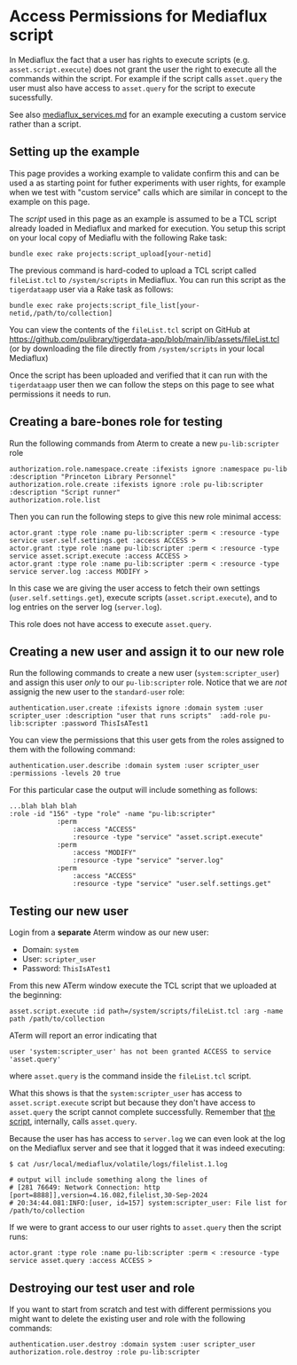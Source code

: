 # Access Permissions for Mediaflux script

In Mediaflux the fact that a user has rights to execute scripts (e.g. `asset.script.execute`) does not grant the user the right to execute all the commands within the script. For example if the script calls `asset.query` the user must also have access to `asset.query` for the script to execute sucessfully.

See also [mediaflux_services.md](https://github.com/pulibrary/tigerdata-app/blob/main/docs/mediaflux_services.md) for an example executing a custom service rather than a script.

## Setting up the example
This page provides a working example to validate confirm this and can be used a as starting point for futher experiments with user rights, for example when we test with "custom service" calls which are similar in concept to the example on this page.

The *script* used in this page as an example is assumed to be a TCL script already loaded in Mediaflux and marked for execution. You setup this script on your local copy of Mediaflu with the following Rake task:

```
bundle exec rake projects:script_upload[your-netid]
```

The previous command is hard-coded to upload a TCL script called `fileList.tcl` to `/system/scripts` in Mediaflux. You can run this script as the `tigerdataapp` user via a Rake task as follows:

```
bundle exec rake projects:script_file_list[your-netid,/path/to/collection]
```

You can view the contents of the `fileList.tcl` script on GitHub at https://github.com/pulibrary/tigerdata-app/blob/main/lib/assets/fileList.tcl (or by downloading the file directly from `/system/scripts` in your local Mediaflux)

Once the script has been uploaded and verified that it can run with the `tigerdataapp` user then we can follow the steps on this page to see what permissions it needs to run.


## Creating a bare-bones role for testing

Run the following commands from Aterm to create a new `pu-lib:scripter` role

```
authorization.role.namespace.create :ifexists ignore :namespace pu-lib :description "Princeton Library Personnel"
authorization.role.create :ifexists ignore :role pu-lib:scripter :description "Script runner"
authorization.role.list
```

Then you can run the following steps to give this new role minimal access:

```
actor.grant :type role :name pu-lib:scripter :perm < :resource -type service user.self.settings.get :access ACCESS >
actor.grant :type role :name pu-lib:scripter :perm < :resource -type service asset.script.execute :access ACCESS >
actor.grant :type role :name pu-lib:scripter :perm < :resource -type service server.log :access MODIFY >
```

In this case we are giving the user access to fetch their own settings (`user.self.settings.get`), execute scripts (`asset.script.execute`), and to log entries on the server log (`server.log`).

This role does not have access to execute `asset.query`.


## Creating a new user and assign it to our new role

Run the following commands to create a new user (`system:scripter_user`) and assign this user *only* to our `pu-lib:scripter` role. Notice that we are *not* assignig the new user to the `standard-user` role:

```
authentication.user.create :ifexists ignore :domain system :user scripter_user :description "user that runs scripts"  :add-role pu-lib:scripter :password ThisIsATest1
```

You can view the permissions that this user gets from the roles assigned to them with the following command:

```
authentication.user.describe :domain system :user scripter_user :permissions -levels 20 true
```

For this particular case the output will include something as follows:

```
...blah blah blah
:role -id "156" -type "role" -name "pu-lib:scripter"
            :perm
                :access "ACCESS"
                :resource -type "service" "asset.script.execute"
            :perm
                :access "MODIFY"
                :resource -type "service" "server.log"
            :perm
                :access "ACCESS"
                :resource -type "service" "user.self.settings.get"
```

## Testing our new user
Login from a **separate** Aterm window as our new user:
* Domain: `system`
* User: `scripter_user`
* Password: `ThisIsATest1`

From this new ATerm window execute the TCL script that we uploaded at the beginning:


```
asset.script.execute :id path=/system/scripts/fileList.tcl :arg -name path /path/to/collection
```

ATerm will report an error indicating that

```
user 'system:scripter_user' has not been granted ACCESS to service 'asset.query'
```

where `asset.query` is the command inside the `fileList.tcl` script.


What this shows is that the `system:scripter_user` has access to `asset.script.execute` script but because they don't have access to `asset.query` the script cannot complete successfully. Remember that [the script](https://github.com/pulibrary/tigerdata-app/blob/main/lib/assets/fileList.tcl), internally, calls `asset.query`.

Because the user has has access to `server.log` we can even look at the log on the Mediaflux server and see that it logged that it was indeed executing:

```
$ cat /usr/local/mediaflux/volatile/logs/filelist.1.log

# output will include something along the lines of
# [281 76649: Network Connection: http [port=8888]],version=4.16.082,filelist,30-Sep-2024
# 20:34:44.081:INFO:[user, id=157] system:scripter_user: File list for /path/to/collection
```

If we were to grant access to our user rights to `asset.query` then the script runs:

```
actor.grant :type role :name pu-lib:scripter :perm < :resource -type service asset.query :access ACCESS >
```


## Destroying our test user and role

If you want to start from scratch and test with different permissions you might want to delete the existing user and role with the following commands:

```
authentication.user.destroy :domain system :user scripter_user
authorization.role.destroy :role pu-lib:scripter
```
